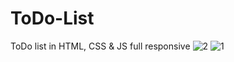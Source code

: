 # ToDo-List
ToDo list in HTML, CSS &amp; JS full responsive
![2](https://github.com/Haris321m/ToDo-List/assets/139390380/942410e9-b760-4647-93ec-00ef0da2d517)
![1](https://github.com/Haris321m/ToDo-List/assets/139390380/8b1ce8cf-4a70-4e9b-8638-b4a1e6794c20)

